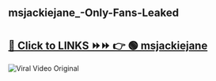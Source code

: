 
 ## msjackiejane_-Only-Fans-Leaked

# <h2><a href="https://clipsfans.com/msjackiejane_&ref=git">🔗 Click to LINKS ⏩⏩ 👉 🟢 msjackiejane  </a></h2>

<a href="https://clipsfans.com/msjackiejane_&ref=git" rel="nofollow" data-target="animated-image.originalLink"><img src="https://i.ibb.co.com/xMMVF88/686577567.gif" alt="Viral Video Original" style="max-width: 100%; display: inline-block;" data-target="animated-image.originalImage"></a>
